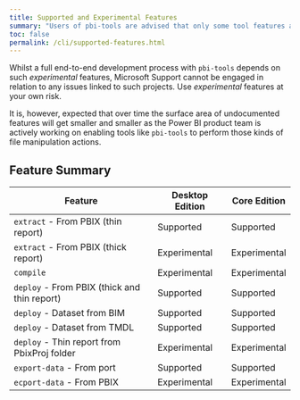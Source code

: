 ```yaml
---
title: Supported and Experimental Features
summary: "Users of pbi-tools are advised that only some tool features are currently Microsoft-supported, whilst others have to be considered experimental. Experimental features are those which rely on undocumented behaviors in Power BI or which expose file internals where a public specification does not exist for the respective file formats."
toc: false
permalink: /cli/supported-features.html
---
```


Whilst a full end-to-end development process with `pbi-tools` depends on such _experimental_ features, Microsoft Support cannot be engaged in relation to any issues linked to such projects. Use _experimental_ features at your own risk.

It is, however, expected that over time the surface area of undocumented features will get smaller and smaller as the Power BI product team is actively working on enabling tools like `pbi-tools` to perform those kinds of file manipulation actions.

## Feature Summary

| Feature | Desktop Edition | Core Edition |
| --- | --- | --- |
| `extract` - From PBIX (thin report) | Supported | Supported |
| `extract` - From PBIX (thick report) | Experimental | Experimental |
| `compile` | Experimental | Experimental |
| `deploy` - From PBIX (thick and thin report) | Supported | Supported |
| `deploy` - Dataset from BIM | Supported | Supported |
| `deploy` - Dataset from TMDL | Supported | Supported |
| `deploy` - Thin report from PbixProj folder | Experimental | Experimental |
| `export-data` - From port | Supported | Supported |
| `ecport-data` - From PBIX | Experimental | Experimental |

